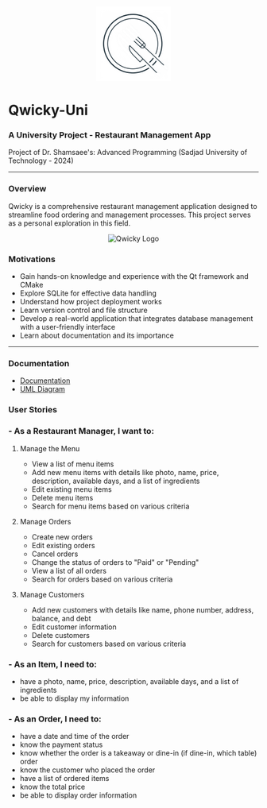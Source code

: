 <p align="center">
  <img src="data/images/icons/iconqwicky.png" alt="Qwicky Logo" width="150" height="150">
</p>

# Qwicky-Uni
### A University Project - Restaurant Management App
Project of Dr. Shamsaee's: Advanced Programming (Sadjad University of Technology - 2024)

---
### Overview
Qwicky is a comprehensive restaurant management application designed to streamline food ordering and management processes. This project serves as a personal exploration in this field.

<p align="center">
  <img src="diagrams/d1.png" alt="Qwicky Logo"> 
</p>

### Motivations
- Gain hands-on knowledge and experience with the Qt framework and CMake
- Explore SQLite for effective data handling
- Understand how project deployment works
- Learn version control and file structure
- Develop a real-world application that integrates database management with a user-friendly interface
- Learn about documentation and its importance

----
### Documentation
- [Documentation](docs/index.html)
- [UML Diagram](diagrams/qwicky.drawio)

### User Stories
### - As a Restaurant Manager, I want to:
1. Manage the Menu
   - View a list of menu items
   - Add new menu items with details like photo, name, price, description, available days, and a list of ingredients
   - Edit existing menu items
   - Delete menu items
   - Search for menu items based on various criteria

2. Manage Orders
   - Create new orders
   - Edit existing orders
   - Cancel orders
   - Change the status of orders to "Paid" or "Pending"
   - View a list of all orders
   - Search for orders based on various criteria

3. Manage Customers
   - Add new customers with details like name, phone number, address, balance, and debt
   - Edit customer information
   - Delete customers
   - Search for customers based on various criteria

### - As an Item, I need to:
- have a photo, name, price, description, available days, and a list of ingredients
- be able to display my information

### - As an Order, I need to:
- have a date and time of the order
- know the payment status
- know whether the order is a takeaway or dine-in (if dine-in, which table) order
- know the customer who placed the order
- have a list of ordered items
- know the total price
- be able to display order information